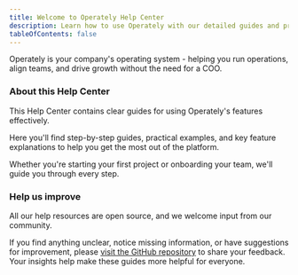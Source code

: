 ```yaml
---
title: Welcome to Operately Help Center
description: Learn how to use Operately with our detailed guides and practical examples for running your company's operations.
tableOfContents: false
---
```


Operately is your company's operating system - helping you run operations, align teams, and drive growth without the need for a COO.

### About this Help Center

This Help Center contains clear guides for using Operately's features effectively.

Here you'll find step-by-step guides, practical examples, and key feature explanations to help you get the most out of the platform.

Whether you're starting your first project or onboarding your team, we'll guide you through every step.

### Help us improve

All our help resources are open source, and we welcome input from our community.

If you find anything unclear, notice missing information, or have suggestions for improvement, please [visit the GitHub repository](https://github.com/operately/website) to share your feedback. Your insights help make these guides more helpful for everyone.
